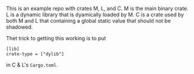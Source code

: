 This is an example repo with crates M, L, and C.
M is the main binary crate.
L is a dynamic library that is dyamically loaded by M.
C is a crate used by both M and L that containing a global static value that should not be shadowed.

Thet trick to getting this working is to put

```text
[lib]
crate-type = ["dylib"]
```

in C & L's `Cargo.toml`.
